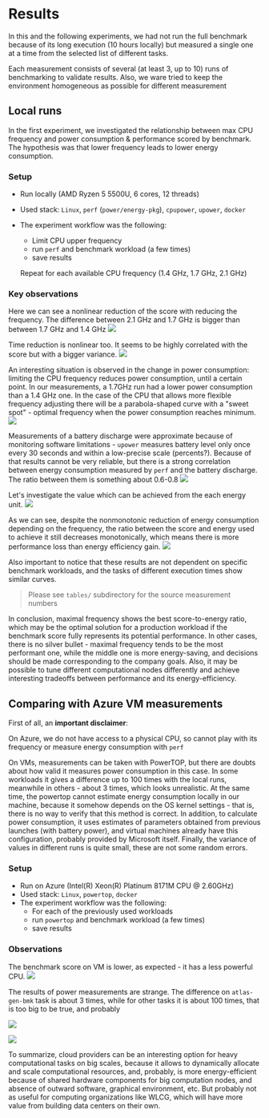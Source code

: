 # Results


In this and the following experiments, we had not run the full benchmark because of its long execution (10 hours locally) but measured a single one at a time from the selected list of different tasks.

Each measurement consists of several (at least 3, up to 10) runs of benchmarking to validate results. Also, we ware tried to keep the environment homogeneous as possible for different measurement


## Local runs
In the first experiment, we investigated the relationship between max CPU frequency and power consumption & performance scored by benchmark.
The hypothesis was that lower frequency leads to lower energy consumption.

### Setup
- Run locally (AMD Ryzen 5 5500U, 6 cores, 12 threads)
- Used stack: `Linux`, `perf` (`power/energy-pkg`), `cpupower`, `upower`, `docker`
- The experiment workflow was the following:
    - Limit CPU upper frequency
    - run `perf` and benchmark workload (a few times)
    - save results

    Repeat for each available CPU frequency (1.4 GHz, 1.7 GHz, 2.1 GHz)

### Key observations
Here we can see a nonlinear reduction of the score with reducing the frequency. The difference between 2.1 GHz and 1.7 GHz is bigger than between 1.7 GHz and 1.4 GHz
![](https://raw.githubusercontent.com/andrii0yerko/ER-IPT-HACK_2023/main/report/figures/freq-score.svg)

Time reduction is nonlinear too. It seems to be highly correlated with the score but with a bigger variance.
![](https://raw.githubusercontent.com/andrii0yerko/ER-IPT-HACK_2023/main/report/figures/freq-time.svg)

An interesting situation is observed in the change in power consumption: limiting the CPU frequency reduces power consumption, until a certain point.
In our measurements, a 1.7GHz run had a lower power consumption than a 1.4 GHz one. In the case of the CPU that allows more flexible frequency adjusting there will be a parabola-shaped curve with a "sweet spot" - optimal frequency when the power consumption reaches minimum.  
![](https://raw.githubusercontent.com/andrii0yerko/ER-IPT-HACK_2023/main/report/figures/freq-joul.svg)

Measurements of a battery discharge were approximate because of monitoring software limitations - `upower` measures battery level only once every 30 seconds and within a low-precise scale (percents?). Because of that results cannot be very reliable, but there is a strong correlation between energy consumption measured by `perf` and the battery discharge. The ratio between them is something about 0.6-0.8
![](https://raw.githubusercontent.com/andrii0yerko/ER-IPT-HACK_2023/main/report/figures/freq-battery.svg)


Let's investigate the value which can be achieved from the each energy unit.
![](https://raw.githubusercontent.com/andrii0yerko/ER-IPT-HACK_2023/main/report/figures/score-joul.svg)

As we can see, despite the nonmonotonic reduction of energy consumption depending on the frequency, the ratio between the score and energy used to achieve it still decreases monotonically, which means there is more performance loss than energy efficiency gain.
![](https://raw.githubusercontent.com/andrii0yerko/ER-IPT-HACK_2023/main/report/figures/freq-score-per-joul.svg)


Also important to notice that these results are not dependent on specific benchmark workloads, and the tasks of different execution times show similar curves.

> Please see `tables/` subdirectory for the source measurement numbers

In conclusion, maximal frequency shows the best score-to-energy ratio, which may be the optimal solution for a production workload if the benchmark score fully represents its potential performance. In other cases, there is no silver bullet - maximal frequency tends to be the most performant one, while the middle one is more energy-saving, and decisions should be made corresponding to the company goals. Also, it may be possible to tune different computational nodes differently and achieve interesting tradeoffs between performance and its energy-efficiency.


## Comparing with Azure VM measurements

First of all, an **important disclaimer**:

On Azure, we do not have access to a physical CPU, so cannot play with its frequency or measure energy consumption with `perf`

On VMs, measurements can be taken with PowerTOP, but there are doubts about how valid it measures power consumption in this case. In some workloads it gives a difference up to 100 times with the local runs, meanwhile in others - about 3 times, which looks unrealistic. At the same time, the powertop cannot estimate energy consumption locally in our machine, because it somehow depends on the OS kernel settings - that is, there is no way to verify that this method is correct. In addition, to calculate power consumption, it uses estimates of parameters obtained from previous launches (with battery power), and virtual machines already have this configuration, probably provided by Microsoft itself.
Finally, the variance of values in different runs is quite small, these are not some random errors.

### Setup
- Run on Azure (Intel(R) Xeon(R) Platinum 8171M CPU @ 2.60GHz)
- Used stack: `Linux`, `powertop`, `docker`
- The experiment workflow was the following:
    - For each of the previously used workloads
    - run `powertop` and benchmark workload (a few times)
    - save results

### Observations
The benchmark score on VM is lower, as expected - it has a less powerful CPU.
![](https://raw.githubusercontent.com/andrii0yerko/ER-IPT-HACK_2023/main/report/figures/experiment-score.svg)

The results of power measurements are strange. The difference on `atlas-gen-bmk` task is about 3 times, while for other tasks it is about 100 times, that is too big to be true, and probably

![](https://raw.githubusercontent.com/andrii0yerko/ER-IPT-HACK_2023/main/report/figures/experiment-joul.svg)



![](https://raw.githubusercontent.com/andrii0yerko/ER-IPT-HACK_2023/main/report/figures/experiment-score-per-joule.svg)

To summarize, cloud providers can be an interesting option for heavy computational tasks on big scales, because it allows to dynamically allocate and scale computational resources, and, probably, is more energy-efficient because of shared hardware components for big computation nodes, and absence of outward software, graphical environment, etc. But probably not as useful for computing organizations like WLCG, which will have more value from building data centers on their own.
